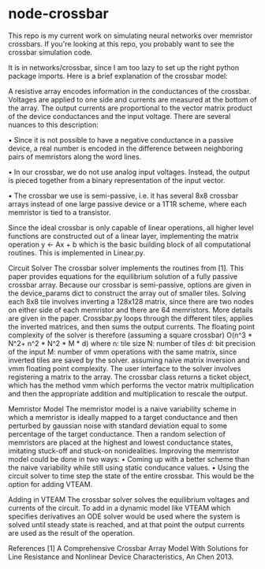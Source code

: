 # node-crossbar 

This repo is my current work on simulating neural networks over memristor crossbars. If you're looking at this repo, you probably want to see the crossbar simulation code.

It is in networks/crossbar, since I am too lazy to set up the right python package imports. Here is a brief explanation of the crossbar model:


A resistive array encodes information in the conductances of the crossbar. Voltages are applied to one side and currents are measured at the bottom of the array. The output currents are proportional to the vector matrix product of the device conductances and the input voltage.
There are several nuances to this description:

• Since it is not possible to have a negative conductance in a passive device, a real number is encoded in the difference between neighboring pairs of memristors along the word lines.

• In our crossbar, we do not use analog input voltages. Instead, the output is pieced together
from a binary representation of the input vector.

• The crossbar we use is semi-passive, i.e. it has several 8x8 crossbar arrays instead of one
large passive device or a 1T1R scheme, where each memristor is tied to a transistor.

Since the ideal crossbar is only capable of linear operations, all higher level functions are constructed out of a linear layer, implementing the matrix operation
y ← Ax + b
which is the basic building block of all computational routines. This is implemented in Linear.py.


Circuit Solver
The crossbar solver implements the routines from [1]. This paper provides equations for the equilibrium solution of a fully passive crossbar array. Because our crossbar is semi-passive, options are given in the device_params dict to construct the array out of smaller tiles. Solving each 8x8 tile involves inverting a 128x128 matrix, since there are two nodes on either side of each memristor and there are 64 memristors. More details are given in the paper.
Crossbar.py loops through the different tiles, applies the inverted matrices, and then sums the output currents. The floating point complexity of the solver is therefore (assuming a square crossbar) O(n^3 * N^2+ n^2 * N^2 * M * d) where
n: tile size
N: number of tiles
d: bit precision of the input
M: number of vmm operations with the same matrix, since inverted tiles are saved by the solver.
assuming naive matrix inversion and vmm floating point complexity.
The user interface to the solver involves registering a matrix to the array. The crossbar class returns a ticket object, which has the method vmm which performs the vector matrix multiplication and then the appropriate addition and multiplication to rescale the output.


Memristor Model
 The memristor model is a naive variability scheme in which a memristor is ideally mapped to a target conductance and then perturbed by gaussian noise with standard deviation equal to some percentage of the target conductance. Then a random selection of memristors are placed at the highest and lowest conductance states, imitating stuck-off and stuck-on nonidealities.
Improving the memristor model could be done in two ways:
• Coming up with a better scheme than the naive variability while still using static conducance values.
• Using the circuit solver to time step the state of the entire crossbar. This would be the option for adding VTEAM.


Adding in VTEAM
The crossbar solver solves the equilibrium voltages and currents of the circuit. To add in a dynamic model like VTEAM which specifies derivatives an ODE solver would be used where the system is solved until steady state is reached, and at that point the output currents are used as the result of the operation.


References
[1] A Comprehensive Crossbar Array Model With Solutions for Line Resistance and Nonlinear Device Characteristics, An Chen 2013.
